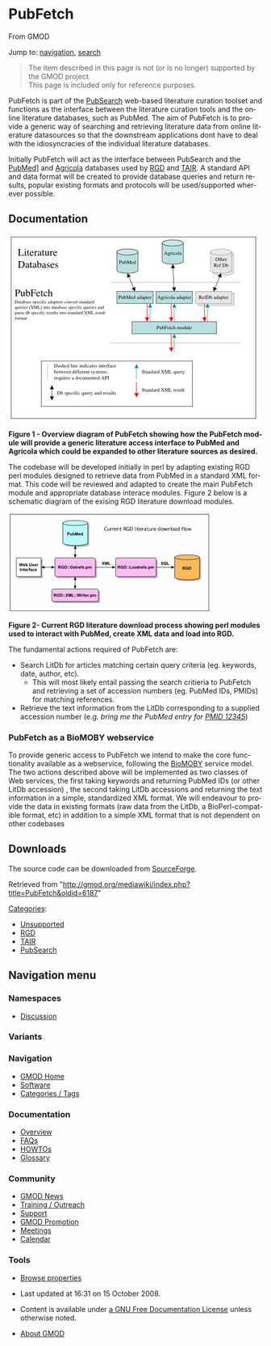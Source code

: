 <div id="mw-page-base" class="noprint">

</div>

<div id="mw-head-base" class="noprint">

</div>

<div id="content" class="mw-body" role="main">

<span id="top"></span>

<div id="mw-js-message" style="display:none;">

</div>



# <span dir="auto">PubFetch</span>

<div id="bodyContent">

<div id="siteSub">

From GMOD

</div>

<div id="contentSub">

</div>

<div id="jump-to-nav" class="mw-jump">

Jump to: [navigation](#mw-navigation), [search](#p-search)

</div>

<div id="mw-content-text" class="mw-content-ltr" lang="en" dir="ltr">

> The item described in this page is not (or is no longer) supported by
> the GMOD project.  
> This page is included only for reference purposes.

PubFetch is part of the
<a href="http://tesuque.stanford.edu/pubsearch.org/index.html"
class="external text" rel="nofollow">PubSearch</a> web-based literature
curation toolset and functions as the interface between the literature
curation tools and the online literature databases, such as PubMed. The
aim of PubFetch is to provide a generic way of searching and retrieving
literature data from online literature datasources so that the
downstream applications dont have to deal with the idiosyncracies of the
individual literature databases.

Initially PubFetch will act as the interface between PubSearch and the
<a href="http://www.ncbi.nlm.nih.gov/entrez/query.fcgi?db=PubMed"
class="external text" rel="nofollow">PubMed</a>\] and
<a href="http://www.nal.usda.gov/ag98/" class="external text"
rel="nofollow">Agricola</a> databases used by
<a href="http://rgd.mcw.edu/" class="external text"
rel="nofollow">RGD</a> and
<a href="http://www.arabidopsis.org/" class="external text"
rel="nofollow">TAIR</a>. A standard API and data format will be created
to provide database queries and return results, popular existing formats
and protocols will be used/supported wherever possible.

## <span id="Documentation" class="mw-headline">Documentation</span>

<a href="File:Pubfetch_overview.jpg" class="image"><img
src="../mediawiki/images/4/4f/Pubfetch_overview.jpg" width="496"
height="370" alt="Pubfetch overview.jpg" /></a>

  
**Figure 1 - Overview diagram of PubFetch showing how the PubFetch
module will provide a generic literature access interface to PubMed and
Agricola which could be expanded to other literature sources as
desired.**

  
The codebase will be developed initially in perl by adapting existing
RGD perl modules designed to retrieve data from PubMed in a standard XML
format. This code will be reviewed and adapted to create the main
PubFetch module and appropriate database interace modules. Figure 2
below is a schematic diagram of the exising RGD literature download
modules.

  
<a href="File:Existing_PubMed_flow.jpg" class="image"><img
src="../mediawiki/images/6/6a/Existing_PubMed_flow.jpg" width="400"
height="197" alt="Existing PubMed flow.jpg" /></a>

  
**Figure 2- Current RGD literature download process showing perl modules
used to interact with PubMed, create XML data and load into RGD.**

  
The fundamental actions required of PubFetch are:

- Search LitDb for articles matching certain query criteria (eg.
  keywords, date, author, etc).
  - This will most likely entail passing the search critieria to
    PubFetch and retrieving a set of accession numbers (eg. PubMed IDs,
    PMIDs) for matching references.
- Retrieve the text information from the LitDb corresponding to a
  supplied accession number (e.g. *bring me the PubMed entry for
  <a href="http://www.ncbi.nlm.nih.gov/pubmed/12345?dopt=Abstract"
  class="external mw-magiclink-pmid" rel="nofollow">PMID 12345</a>*)

  

### <span id="PubFetch_as_a_BioMOBY_webservice" class="mw-headline">PubFetch as a BioMOBY webservice</span>

To provide generic access to PubFetch we intend to make the core
functionality available as a webservice, following the
<a href="http://www.biomoby.org/" class="external text"
rel="nofollow">BioMOBY</a> service model. The two actions described
above will be implemented as two classes of Web services, the first
taking keywords and returning PubMed IDs (or other LitDb accession) ,
the second taking LitDb accessions and returning the text information in
a simple, standardized XML format. We will endeavour to provide the data
in existing formats (raw data from the LitDb, a BioPerl-compatible
format, etc) in addition to a simple XML format that is not dependent on
other codebases

  

## <span id="Downloads" class="mw-headline">Downloads</span>

The source code can be downloaded from <a
href="http://sourceforge.net/project/showfiles.php?group_id=27707&amp;package_id=126656"
class="external text" rel="nofollow">SourceForge</a>.

</div>

<div class="printfooter">

Retrieved from
"<http://gmod.org/mediawiki/index.php?title=PubFetch&oldid=6187>"

</div>

<div id="catlinks" class="catlinks">

<div id="mw-normal-catlinks" class="mw-normal-catlinks">

[Categories](Special:Categories "Special:Categories"):

- [Unsupported](Category:Unsupported "Category:Unsupported")
- [RGD](Category:RGD "Category:RGD")
- [TAIR](Category:TAIR "Category:TAIR")
- [PubSearch](Category:PubSearch "Category:PubSearch")

</div>

</div>

<div class="visualClear">

</div>

</div>

</div>

<div id="mw-navigation">

## Navigation menu

<div id="mw-head">



<div id="left-navigation">

<div id="p-namespaces" class="vectorTabs" role="navigation"
aria-labelledby="p-namespaces-label">

### Namespaces


- <span id="ca-talk"><a
  href="http://gmod.org/mediawiki/index.php?title=Talk:PubFetch&amp;action=edit&amp;redlink=1"
  accesskey="t"
  title="Discussion about the content page [t]">Discussion</a></span>

</div>

<div id="p-variants" class="vectorMenu emptyPortlet" role="navigation"
aria-labelledby="p-variants-label">

### 

### Variants[](#)

<div class="menu">

</div>

</div>

</div>





</div>

</div>

</div>

<div id="mw-panel">

<div id="p-logo" role="banner">

<a href="Main_Page"
style="background-image: url(../images/GMOD-cogs.png);"
title="Visit the main page"></a>

</div>

<div id="p-Navigation" class="portal" role="navigation"
aria-labelledby="p-Navigation-label">

### Navigation

<div class="body">

- <span id="n-GMOD-Home">[GMOD Home](Main_Page)</span>
- <span id="n-Software">[Software](GMOD_Components)</span>
- <span id="n-Categories-.2F-Tags">[Categories /
  Tags](Categories)</span>

</div>

</div>

<div id="p-Documentation" class="portal" role="navigation"
aria-labelledby="p-Documentation-label">

### Documentation

<div class="body">

- <span id="n-Overview">[Overview](Overview)</span>
- <span id="n-FAQs">[FAQs](Category:FAQ)</span>
- <span id="n-HOWTOs">[HOWTOs](Category:HOWTO)</span>
- <span id="n-Glossary">[Glossary](Glossary)</span>

</div>

</div>

<div id="p-Community" class="portal" role="navigation"
aria-labelledby="p-Community-label">

### Community

<div class="body">

- <span id="n-GMOD-News">[GMOD News](GMOD_News)</span>
- <span id="n-Training-.2F-Outreach">[Training /
  Outreach](Training_and_Outreach)</span>
- <span id="n-Support">[Support](Support)</span>
- <span id="n-GMOD-Promotion">[GMOD Promotion](GMOD_Promotion)</span>
- <span id="n-Meetings">[Meetings](Meetings)</span>
- <span id="n-Calendar">[Calendar](Calendar)</span>

</div>

</div>

<div id="p-tb" class="portal" role="navigation"
aria-labelledby="p-tb-label">

### Tools

<div class="body">


- <span id="t-smwbrowselink"><a href="Special%3ABrowse/PubFetch" rel="smw-browse">Browse properties</a></span>


</div>

</div>

</div>

</div>

<div id="footer" role="contentinfo">

- <span id="footer-info-lastmod">Last updated at 16:31 on 15 October
  2008.</span>
<!-- - <span id="footer-info-viewcount">24,824 page views.</span> -->
- <span id="footer-info-copyright">Content is available under
  <a href="http://www.gnu.org/licenses/fdl-1.3.html" class="external"
  rel="nofollow">a GNU Free Documentation License</a> unless otherwise
  noted.</span>

<!-- -->

- <span id="footer-places-about">[About
  GMOD](GMOD:About "GMOD:About")</span>

<!-- -->






</div>
